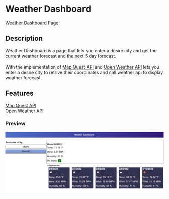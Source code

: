 # Weather Dashboard

[Weather Dashboard Page](https://luise115.github.io/WeatherDashboard/)

## Description
Weather Dashboard is a page that lets you enter a desire city and get the current weather forecast and the next 5 day forecast.
<br>
<br>
With the implementation of [Map Quest API](https://developer.mapquest.com) and [Open Weather API](https://openweathermap.org) lets you enter a desire city to retrive their coordinates and call weather api to display weather forecast.

## Features
[Map Quest API](https://developer.mapquest.com) <br>
[Open Weather API](https://openweathermap.org) <br>

### Preview
![Page preview](./assets/images/preview1.jpg)